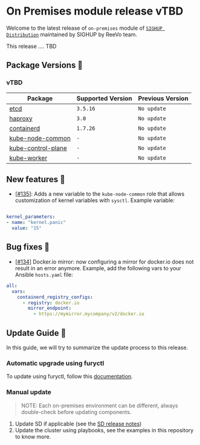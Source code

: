 # On Premises module release vTBD

Welcome to the latest release of `on-premises` module of [`SIGHUP Distribution`](https://github.com/sighupio/distribution) maintained by SIGHUP by ReeVo team.

This release .... TBD

## Package Versions 🚢

### vTBD

| Package                                        | Supported Version | Previous Version |
| ---------------------------------------------- | ----------------- | ---------------- |
| [etcd](roles/etcd)                             | `3.5.16`          | `No update`      |
| [haproxy](roles/haproxy)                       | `3.0`             | `No update`      |
| [containerd](roles/containerd)                 | `1.7.26`          | `No update`      |
| [kube-node-common](roles/kube-node-common)     | `-`               | `No update`      |
| [kube-control-plane](roles/kube-control-plane) | `-`               | `No update`      |
| [kube-worker](roles/kube-worker)               | `-`               | `No update`      |

## New features 🌟

- [[#135](https://github.com/sighupio/installer-on-premises/pull/135)]: Adds a new variable to the `kube-node-common` role that allows customization of kernel variables with `sysctl`. Example variable:

```yaml

kernel_parameters:
- name: "kernel.panic"
  value: "15"
```

## Bug fixes 🐞

- [[#134](https://github.com/sighupio/installer-on-premises/pull/134)] Docker.io mirror: now configuring a mirror for docker.io does not result in an error anymore. Example, add the following vars to your Ansible `hosts.yaml` file:

```yaml
all:
  vars:
    containerd_registry_configs:
      - registry: docker.io
        mirror_endpoint:
          - https://mymirror.mycompany/v2/docker.io
```

## Update Guide 🦮

In this guide, we will try to summarize the update process to this release.

### Automatic upgrade using furyctl

To update using furyctl, follow this [documentation](https://docs.sighup.com/docs/installation/upgrades).

### Manual update
  
> NOTE: Each on-premises environment can be different, always double-check before updating components.

1. Update SD if applicable (see the [SD release notes](https://github.com/sighupio/distribution/tree/master/docs/releases))
2. Update the cluster using playbooks, see the examples in this repository to know more.
